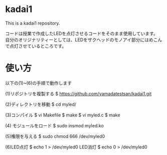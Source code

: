 # kadai1
This is a kadai1 repository.

コードは授業で作成したLEDを点灯させるコードをそのまま使用しています。
自分のオリジナリティーとしては、LEDをザクヘッドのモノアイ部分にはめこんで点灯させているところです。

# 使い方 
以下の(1)~(6)の手順で動作します

(1)リポジトリを複製する $ https://github.com/yamadatestsan/kadai1.git

(2)ディレクトリを移動 $ cd myled/

(3)コンパイル $ vi Makefile
             $ make
             $ vi myled.c
             $ make
             
(4) モジュールをロード $ sudo insmod myled.ko

(5)権限を与える $ sudo chmod 666 /dev/myled0

(6)LED点灯 $ echo 1 > /dev/myled0
   LED消灯 $ echo 0 > /dev/myled0

